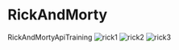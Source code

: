 # RickAndMorty
RickAndMortyApiTraining
![rick1](https://user-images.githubusercontent.com/72763849/232917749-613a9612-713e-4406-9e52-2ee03ca1723a.png)
![rick2](https://user-images.githubusercontent.com/72763849/232917766-a8bce72e-0cf5-47d9-9f62-d2e3866cf88e.png)
![rick3](https://user-images.githubusercontent.com/72763849/232917777-286aeab7-3095-421d-a7d8-93fc4e84c9e1.png)
